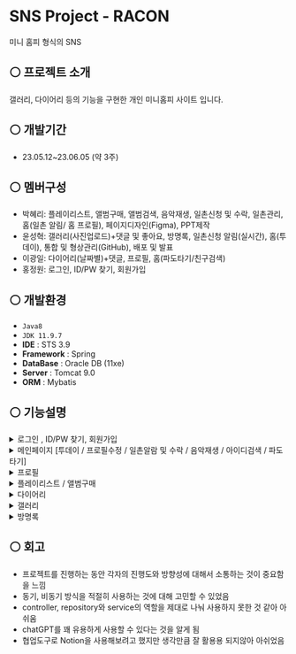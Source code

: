 # SNS Project - RACON
미니 홈피 형식의 SNS

## ⚪ 프로젝트 소개
갤러리, 다이어리 등의 기능을 구현한 개인 미니홈피 사이트 입니다.

## ⚪ 개발기간
* 23.05.12~23.06.05 (약 3주)

## ⚪ 멤버구성
 - 박혜리: 플레이리스트, 앨범구매, 앨범검색, 음악재생, 일촌신청 및 수락, 일촌관리, 홈(일촌 알림/ 홈 프로필), 페이지디자인(Figma), PPT제작
 - 윤성혁: 갤러리(사진업로드)+댓글 및 좋아요, 방명록, 일촌신청 알림(실시간), 홈(투데이), 통합 및 형상관리(GitHub), 배포 및 발표
 - 이광일: 다이어리(날짜별)+댓글, 프로필, 홈(파도타기/친구검색)
 - 홍정원: 로그인, ID/PW 찾기, 회원가입

## ⚪ 개발환경
- `Java8`
- `JDK 11.9.7`
- **IDE** : STS 3.9
- **Framework** : Spring
- **DataBase** : Oracle DB (11xe)
- **Server** : Tomcat 9.0
- **ORM** : Mybatis

  
## ⚪ 기능설명
<details>
 <summary>로그인 , ID/PW 찾기, 회원가입</summary>

<img width=600 src="https://github.com/HyeriPark95/AcornProject3_Spring/assets/119188681/eacc1a13-fd8a-4f07-9962-8950c8c1d223">
<img width=600 src="https://github.com/HyeriPark95/AcornProject3_Spring/assets/119188681/9a8cc839-b620-4849-94d0-9644d9923357">
<img width=600 src="https://github.com/HyeriPark95/AcornProject3_Spring/assets/119188681/84bf5b60-1d49-4709-a7db-1df0e12b6f94">

- 로그인 버튼 클릭시 유효성 검증 후 성공시 해당 아이디의 홈페이지로 이동
- 이름, 이메일 등을 통해 아이디/비밀번호 찾기
- 회원가입시 아이디 중복검사

</details>

<details>
 <summary>메인페이지 [투데이 / 프로필수정 / 일촌알람 및 수락 / 음악재생 / 아이디검색 / 파도타기]</summary>

<img width=600 src="https://github.com/HyeriPark95/AcornProject3_Spring/assets/119188681/fc84f19b-7144-4313-bfa2-72dd54f2c046">

- 투데이 확인
- 프로필 메시지 비동기 수정
- 아이디 검색 시 해당 아이디의 홈페이지 이동
- 해당 홈페이지의 일촌 홈페이지 방문가능 (비공개 제외)
- 일촌 알림 있을 때에 종버튼 위에 빨간 알림
- 종버튼 클릭시, 일촌 신청 확인 - 수락 및 거절 가능
- 음악재생 기능 사용


</details>

<details>
 <summary>프로필</summary>

<img width=600 src="https://github.com/HyeriPark95/AcornProject3_Spring/assets/119188681/9ea0d6e4-ad70-4a78-a7ec-98fbd75d0118">

- 프로필 확인 및 수정 가능
</details>

<details>
 <summary>플레이리스트 / 앨범구매</summary>

<img width=600 src="https://github.com/HyeriPark95/AcornProject3_Spring/assets/119188681/4a3f5c40-1eae-42a3-9118-bd9b9f7c35d9">
<img width=600 src="https://github.com/HyeriPark95/AcornProject3_Spring/assets/119188681/975fff7d-9e71-4b4b-b13e-1d6716aee081">

- 왼쪽 가지고 있는 곡 확인
- 플레이리스트 추가 및 삭제
- 음악상점에서 앨범 구매
- 아티스트/제목으로 검색 
</details>

<details>
 <summary>다이어리</summary>

<img width=600 src="https://github.com/HyeriPark95/AcornProject3_Spring/assets/119188681/3728abc9-1bee-4bdb-8f8a-1f30dc04b44e">

- 날짜별로 다이어리 작성 및 수정
- 댓글 등록 및 수정/삭제
</details>

<details>
 <summary>갤러리</summary>

<img width=600 src="https://github.com/HyeriPark95/AcornProject3_Spring/assets/119188681/ba8fcc83-fac5-43b5-82ec-63e1bb387807">
<img width=600 src="https://github.com/HyeriPark95/AcornProject3_Spring/assets/119188681/cc41b357-e3de-428d-aa04-10ad3ec2c1e4">
<img width=600 src="https://github.com/HyeriPark95/AcornProject3_Spring/assets/119188681/b6285f1d-723c-42d0-9865-b148fc99ced7">


- 새로운 갤러리 글 작성 (이미지, 텍스트)
- 좋아요 기능
- 댓글 등록 및 수정/삭제
- 갤러리 글 수정 및 삭제
</details>

<details>
 <summary>방명록</summary>

<img width=600 src="https://github.com/HyeriPark95/AcornProject3_Spring/assets/119188681/a5e032cf-4a70-4777-8030-5593ab1e0c98">


- 방명록 작성, 수정/삭제
- 홈페이지 주인이 아닌 경우 방명록 등록 가능
- 홈페이지 주인인 경우 방명록 삭제 가능
</details>

## ⚪ 회고
- 프로젝트를 진행하는 동안 각자의 진행도와 방향성에 대해서 소통하는 것이 중요함을 느낌
- 동기, 비동기 방식을 적절히 사용하는 것에 대해 고민할 수 있었음
- controller, repository와 service의 역할을 제대로 나눠 사용하지 못한 것 같아 아쉬움
- chatGPT를 꽤 유용하게 사용할 수 있다는 것을 알게 됨
- 협업도구로 Notion을 사용해보려고 했지만 생각만큼 잘 활용용 되지않아 아쉬었음
